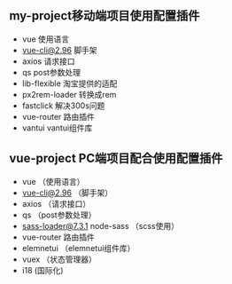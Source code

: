 ## my-project移动端项目使用配置插件
+ vue       使用语言
+ vue-cli@2.96   脚手架
+ axios          请求接口
+ qs             post参数处理
+ lib-flexible   淘宝提供的适配
+ px2rem-loader  转换成rem
+ fastclick      解决300s问题
+ vue-router     路由插件
+ vantui         vantui组件库

## vue-project PC端项目配合使用配置插件
+ vue       （使用语言）
+ vue-cli@2.96   （脚手架）
+ axios          （请求接口）
+ qs             （post参数处理）
+ sass-loader@7.3.1 node-sass    （scss使用）
+ vue-router     路由插件
+ elemnetui      （elemnetui组件库）
+ vuex           （状态管理器）
+ i18             (国际化)
